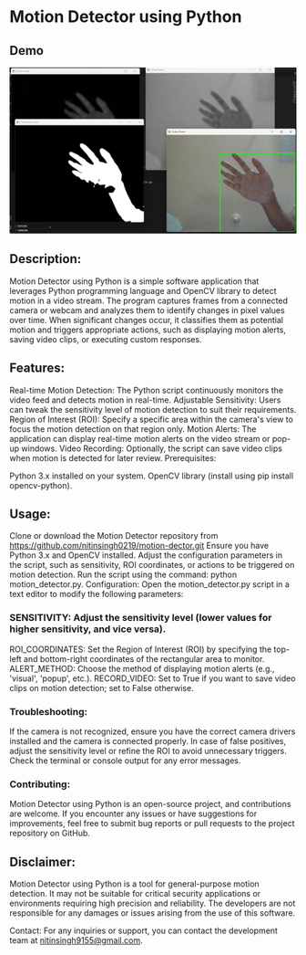 # Motion Detector using Python

## Demo
![Demo](motion-detector-demo.png)

## Description:
Motion Detector using Python is a simple software application that leverages Python programming language and OpenCV library to detect motion in a video stream. The program captures frames from a connected camera or webcam and analyzes them to identify changes in pixel values over time. When significant changes occur, it classifies them as potential motion and triggers appropriate actions, such as displaying motion alerts, saving video clips, or executing custom responses.

## Features:

Real-time Motion Detection: The Python script continuously monitors the video feed and detects motion in real-time.
Adjustable Sensitivity: Users can tweak the sensitivity level of motion detection to suit their requirements.
Region of Interest (ROI): Specify a specific area within the camera's view to focus the motion detection on that region only.
Motion Alerts: The application can display real-time motion alerts on the video stream or pop-up windows.
Video Recording: Optionally, the script can save video clips when motion is detected for later review.
Prerequisites:

Python 3.x installed on your system.
OpenCV library (install using pip install opencv-python).
## Usage:

Clone or download the Motion Detector repository from https://github.com/nitinsingh0219/motion-dector.git
Ensure you have Python 3.x and OpenCV installed.
Adjust the configuration parameters in the script, such as sensitivity, ROI coordinates, or actions to be triggered on motion detection.
Run the script using the command: python motion_detector.py.
Configuration:
Open the motion_detector.py script in a text editor to modify the following parameters:

### SENSITIVITY: Adjust the sensitivity level (lower values for higher sensitivity, and vice versa).
ROI_COORDINATES: Set the Region of Interest (ROI) by specifying the top-left and bottom-right coordinates of the rectangular area to monitor.
ALERT_METHOD: Choose the method of displaying motion alerts (e.g., 'visual', 'popup', etc.).
RECORD_VIDEO: Set to True if you want to save video clips on motion detection; set to False otherwise.
### Troubleshooting:

If the camera is not recognized, ensure you have the correct camera drivers installed and the camera is connected properly.
In case of false positives, adjust the sensitivity level or refine the ROI to avoid unnecessary triggers.
Check the terminal or console output for any error messages.
### Contributing:
Motion Detector using Python is an open-source project, and contributions are welcome. If you encounter any issues or have suggestions for improvements, feel free to submit bug reports or pull requests to the project repository on GitHub.

## Disclaimer:

Motion Detector using Python is a tool for general-purpose motion detection. It may not be suitable for critical security applications or environments requiring high precision and reliability.
The developers are not responsible for any damages or issues arising from the use of this software.

Contact:
For any inquiries or support, you can contact the development team at nitinsingh9155@gmail.com.
